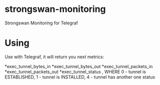 # strongswan-monitoring
Strongswan Monitoring for Telegraf


# Using

Use with Telegraf, it will return you next metrics:

*exec_tunnel_bytes_in
*exec_tunnel_bytes_out
*exec_tunnel_packets_in
*exec_tunnel_packets_out
*exec_tunnel_status , WHERE 0 - tunnel is ESTABLISHED, 1 - tunnel is INSTALLED, 4 - tunnel has another one status
